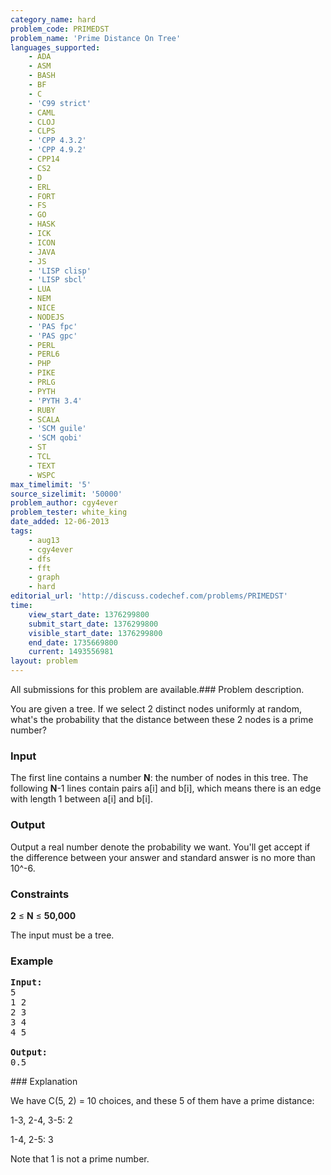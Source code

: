 ```yaml
---
category_name: hard
problem_code: PRIMEDST
problem_name: 'Prime Distance On Tree'
languages_supported:
    - ADA
    - ASM
    - BASH
    - BF
    - C
    - 'C99 strict'
    - CAML
    - CLOJ
    - CLPS
    - 'CPP 4.3.2'
    - 'CPP 4.9.2'
    - CPP14
    - CS2
    - D
    - ERL
    - FORT
    - FS
    - GO
    - HASK
    - ICK
    - ICON
    - JAVA
    - JS
    - 'LISP clisp'
    - 'LISP sbcl'
    - LUA
    - NEM
    - NICE
    - NODEJS
    - 'PAS fpc'
    - 'PAS gpc'
    - PERL
    - PERL6
    - PHP
    - PIKE
    - PRLG
    - PYTH
    - 'PYTH 3.4'
    - RUBY
    - SCALA
    - 'SCM guile'
    - 'SCM qobi'
    - ST
    - TCL
    - TEXT
    - WSPC
max_timelimit: '5'
source_sizelimit: '50000'
problem_author: cgy4ever
problem_tester: white_king
date_added: 12-06-2013
tags:
    - aug13
    - cgy4ever
    - dfs
    - fft
    - graph
    - hard
editorial_url: 'http://discuss.codechef.com/problems/PRIMEDST'
time:
    view_start_date: 1376299800
    submit_start_date: 1376299800
    visible_start_date: 1376299800
    end_date: 1735669800
    current: 1493556981
layout: problem
---
```

All submissions for this problem are available.### Problem description.

You are given a tree. If we select 2 distinct nodes uniformly at random, what's the probability that the distance between these 2 nodes is a prime number?

### Input

The first line contains a number **N**: the number of nodes in this tree.
The following **N**-1 lines contain pairs a\[i\] and b\[i\], which means there is an edge with length 1 between a\[i\] and b\[i\].

### Output

Output a real number denote the probability we want.
You'll get accept if the difference between your answer and standard answer is no more than 10^-6.

### Constraints

**2** ≤ **N** ≤ **50,000**

The input must be a tree.

### Example

<pre><b>Input:</b>
5
1 2
2 3
3 4
4 5

<b>Output:</b>
0.5
</pre>### Explanation

We have C(5, 2) = 10 choices, and these 5 of them have a prime distance:

1-3, 2-4, 3-5: 2

1-4, 2-5: 3

Note that 1 is not a prime number.

